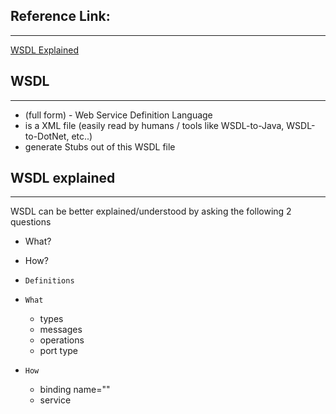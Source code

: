 ## Reference Link:
------------------

[WSDL Explained](https://www.youtube.com/watch?v=YOcvO224Si0)


## WSDL
-------

  - (full form) - Web Service Definition Language
  - is a XML file (easily read by humans / tools like WSDL-to-Java, WSDL-to-DotNet, etc..)
  - generate Stubs out of this WSDL file



## WSDL explained
-----------------

WSDL can be better explained/understood by asking the following 2 questions

  - What?
  - How?


- `Definitions`
- `What`
  -  types
  -  messages
  -  operations
  -  port type
- `How`
  - binding name=""
  - service



